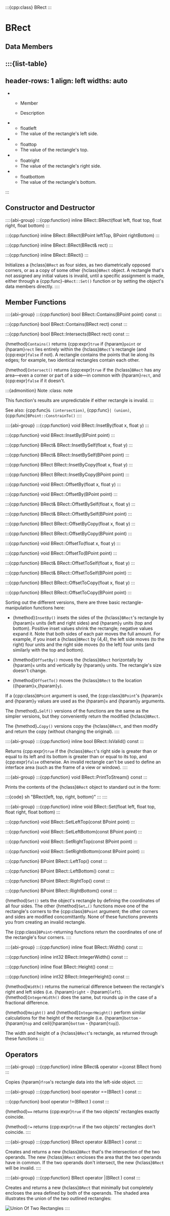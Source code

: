 :::{cpp:class} BRect
:::

# BRect

## Data Members

:::{list-table}
---
header-rows: 1
align: left
widths: auto
---
-
	- Member

	- Description

-
	- floatleft
	- The value of the rectangle's left side.
-
	- floattop
	- The value of the rectangle's top.
-
	- floatright
	- The value of the rectangle's right side.
-
	- floatbottom
	- The value of the rectangle's bottom.

:::

## Constructor and Destructor

::::{abi-group}
:::{cpp:function} inline BRect::BRect(float left, float top, float right, float bottom)
:::

:::{cpp:function} inline BRect::BRect(BPoint leftTop, BPoint rightBottom)
:::

:::{cpp:function} inline BRect::BRect(BRect& rect)
:::

:::{cpp:function} inline BRect::BRect()
:::

Initializes a {hclass}`BRect` as four sides, as two diametrically opposed
corners, or as a copy of some other {hclass}`BRect` object. A rectangle
that's not assigned any initial values is invalid, until a specific
assignment is made, either through a {cpp:func}`~BRect::Set()` function or
by setting the object's data members directly.
::::

## Member Functions

::::{abi-group}
:::{cpp:function} bool BRect::Contains(BPoint point) const
:::

:::{cpp:function} bool BRect::Contains(BRect rect) const
:::

:::{cpp:function} bool BRect::Intersects(BRect rect) const
:::

{hmethod}`Contains()` returns {cpp:expr}`true` if {hparam}`point` or
{hparam}`rect` lies entirely within the {hclass}`BRect`'s rectangle (and
{cpp:expr}`false` if not). A rectangle contains the points that lie along
its edges; for example, two identical rectangles contain each other.

{hmethod}`Intersect()` returns {cpp:expr}`true` if the {hclass}`BRect` has
any area—even a corner or part of a side—in common with {hparam}`rect`, and
{cpp:expr}`false` if it doesn't.

:::{admonition} Note
:class: note






This function's results are unpredictable if either rectangle is invalid.
:::

See also: {cpp:func}`& (intersection)`, {cpp:func}`| (union)`,
{cpp:func}`BPoint::ConstrainTo()`
::::

::::{abi-group}
:::{cpp:function} void BRect::InsetBy(float x, float y)
:::

:::{cpp:function} void BRect::InsetBy(BPoint point)
:::

:::{cpp:function} BRect& BRect::InsetBySelf(float x, float y)
:::

:::{cpp:function} BRect& BRect::InsetBySelf(BPoint point)
:::

:::{cpp:function} BRect BRect::InsetByCopy(float x, float y)
:::

:::{cpp:function} BRect BRect::InsetByCopy(BPoint point)
:::

:::{cpp:function} void BRect::OffsetBy(float x, float y)
:::

:::{cpp:function} void BRect::OffsetBy(BPoint point)
:::

:::{cpp:function} BRect& BRect::OffsetBySelf(float x, float y)
:::

:::{cpp:function} BRect& BRect::OffsetBySelf(BPoint point)
:::

:::{cpp:function} BRect BRect::OffsetByCopy(float x, float y)
:::

:::{cpp:function} BRect BRect::OffsetByCopy(BPoint point)
:::

:::{cpp:function} void BRect::OffsetTo(float x, float y)
:::

:::{cpp:function} void BRect::OffsetTo(BPoint point)
:::

:::{cpp:function} BRect& BRect::OffsetToSelf(float x, float y)
:::

:::{cpp:function} BRect& BRect::OffsetToSelf(BPoint point)
:::

:::{cpp:function} BRect BRect::OffsetToCopy(float x, float y)
:::

:::{cpp:function} BRect BRect::OffsetToCopy(BPoint point)
:::

Sorting out the different versions, there are three basic
rectangle-manipulation functions here:

- {hmethod}`InsetBy()` insets the sides of the {hclass}`BRect`'s rectangle
  by {hparam}`x` units (left and right sides) and {hparam}`y` units (top
  and bottom). Positive inset values shrink the rectangle; negative values
  expand it. Note that both sides of each pair moves the full amount. For
  example, if you inset a {hclass}`BRect` by (4,4), the left side moves (to
  the right) four units and the right side moves (to the left) four units
  (and similarly with the top and bottom).

- {hmethod}`OffsetBy()` moves the {hclass}`BRect` horizontally by
  {hparam}`x` units and vertically by {hparam}`y` units. The rectangle's
  size doesn't change.

- {hmethod}`OffsetTo()` moves the {hclass}`BRect` to the location
  ({hparam}`x`,{hparam}`y`).

If a {cpp:class}`BPoint` argument is used, the {cpp:class}`BPoint`'s
{hparam}`x` and {hparam}`y` values are used as the {hparam}`x` and
{hparam}`y` arguments.

The {hmethod}`…Self()` versions of the functions are the same as the
simpler versions, but they conveniently return the modified
{hclass}`BRect`.

The {hmethod}`…Copy()` versions copy the {hclass}`BRect`, and then modify
and return the copy (without changing the original).
::::

::::{abi-group}
:::{cpp:function} inline bool BRect::IsValid() const
:::

Returns {cpp:expr}`true` if the {hclass}`BRect`'s right side is greater
than or equal to its left and its bottom is greater than or equal to its
top, and {cpp:expr}`false` otherwise. An invalid rectangle can't be used to
define an interface area (such as the frame of a view or window).
::::

::::{abi-group}
:::{cpp:function} void BRect::PrintToStream() const
:::

Prints the contents of the {hclass}`BRect` object to standard out in the
form:

:::{code} sh
"BRect(left, top, right, bottom)"
:::
::::

::::{abi-group}
:::{cpp:function} inline void BRect::Set(float left, float top, float right, float bottom)
:::

:::{cpp:function} void BRect::SetLeftTop(const BPoint point)
:::

:::{cpp:function} void BRect::SetLeftBottom(const BPoint point)
:::

:::{cpp:function} void BRect::SetRightTop(const BPoint point)
:::

:::{cpp:function} void BRect::SetRightBottom(const BPoint point)
:::

:::{cpp:function} BPoint BRect::LeftTop() const
:::

:::{cpp:function} BPoint BRect::LeftBottom() const
:::

:::{cpp:function} BPoint BRect::RightTop() const
:::

:::{cpp:function} BPoint BRect::RightBottom() const
:::

{hmethod}`Set()` sets the object's rectangle by defining the coordinates of
all four sides. The other {hmethod}`Set…()` functions move one of the
rectangle's corners to the {cpp:class}`BPoint` argument; the other corners
and sides are modified concomittantly. None of these functions prevents you
from creating an invalid rectangle.

The {cpp:class}`BPoint`-returning functions return the coordinates of one
of the rectangle's four corners.
::::

::::{abi-group}
:::{cpp:function} inline float BRect::Width() const
:::

:::{cpp:function} inline int32 BRect::IntegerWidth() const
:::

:::{cpp:function} inline float BRect::Height() const
:::

:::{cpp:function} inline int32 BRect::IntegerHeight() const
:::

{hmethod}`Width()` returns the numerical difference between the rectangle's
right and left sides (i.e. {hparam}`right` - {hparam}`left`).
{hmethod}`IntegerWidth()` does the same, but rounds up in the case of a
fractional difference.

{hmethod}`Height()` and {hmethod}`IntegerHeight()` perform similar
calculations for the height of the rectangle (i.e. {hparam}`bottom` -
{hparam}`top` and ceil({hparam}`bottom` - {hparam}`top`)).

The width and height of a {hclass}`BRect`'s rectangle, as returned through
these functions
::::

## Operators

::::{abi-group}
:::{cpp:function} inline BRect& operator =(const BRect from)
:::

Copies {hparam}`from`'s rectangle data into the left-side object.
::::

::::{abi-group}
:::{cpp:function} bool operator ==(BRect ) const
:::

:::{cpp:function} bool operator !=(BRect ) const
:::

{hmethod}`==` returns {cpp:expr}`true` if the two objects' rectangles
exactly coincide.

{hmethod}`!=` returns {cpp:expr}`true` if the two objects' rectangles don't
coincide.
::::

::::{abi-group}
:::{cpp:function} BRect operator &(BRect ) const
:::

Creates and returns a new {hclass}`BRect` that's the intersection of the
two operands. The new {hclass}`BRect` encloses the area that the two
operands have in common. If the two operands don't intersect, the new
{hclass}`BRect` will be invalid.
::::

::::{abi-group}
:::{cpp:function} BRect operator |(BRect ) const
:::

Creates and returns a new {hclass}`BRect` that minimally but completely
encloses the area defined by both of the operands. The shaded area
illustrates the union of the two outlined rectangles:

![Union Of Two Rectangles](./_static/images/rect_union.png)
::::
